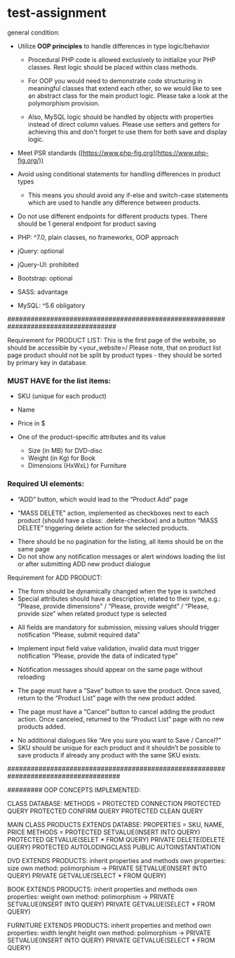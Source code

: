 # test-assignment

general condition:

- Utilize **OOP principles** to handle differences in type logic/behavior

    - Procedural PHP code is allowed exclusively to initialize your PHP classes. Rest logic should be placed within class methods.

    - For OOP you would need to demonstrate code structuring in meaningful classes that extend each other, so we would like to see an abstract class for the main product logic. Please take a look at the polymorphism provision. 
    <!-- fatto, credo -->

    - Also, MySQL logic should be handled by objects with properties instead of direct column values. Please use setters and getters for achieving this and don't forget to use them for both save and display logic.
    <!-- fatto, credo -->

    <!-- use set to insert query
    get to fetch table rows
    
     -->


- Meet PSR standards ([https://www.php-fig.org](https://www.php-fig.org/))


- Avoid using conditional statements for handling differences in product types
    - This means you should avoid any if-else and switch-case statements which are used to handle any difference between products.


- Do not use different endpoints for different products types. There should be 1 general endpoint for product saving
<!-- si riferisce ai prodotti salvati dal client? or the database endpoint? 
matbe just one table?
credo che si riferisce al sallvataggio dei diversi prodotti nella pagina product list?

 -->

- PHP: ^7.0, plain classes, no frameworks, OOP approach

- jQuery: optional

- jQuery-UI: prohibited

- Bootstrap: optional

- SASS: advantage

- MySQL: ^5.6 obligatory
 
####################################################################################

Requirement for PRODUCT LIST:
This is the first page of the website, so should be accessible by <your_website>/
Please note, that on product list page product should not be split by product types - they should be sorted by primary key in database.

### MUST HAVE for the list items:

- SKU (unique for each product)
- Name
- Price in $
- One of the product-specific attributes and its value
    - Size (in MB) for DVD-disc
    - Weight (in Kg) for Book
    - Dimensions (HxWxL) for Furniture

    <!-- using query to display rows of the table -->
    <!-- fatto! -->

### Required UI elements:

- “ADD” button, which would lead to the “Product Add” page
<!-- fatto -->

- “MASS DELETE” action, implemented as checkboxes next to each product (should have a class: .delete-checkbox) and a button “MASS DELETE” triggering delete action for the selected products.
<!--  see project oop csm to implemet -->

- There should be no pagination for the listing, all items should be on the same page
- Do not show any notification messages or alert windows loading the list or after submitting ADD new product dialogue


Requirement for ADD PRODUCT:
- The form should be dynamically changed when the type is switched
- Special attributes should have a description, related to their type, e.g.: “Please, provide dimensions” / “Please, provide weight” / “Please, provide size” when related product type is selected
<!-- fatto -->

- All fields are mandatory for submission, missing values should trigger notification “Please, submit required data”
<!-- implement with js or html? -->

- Implement input field value validation, invalid data must trigger notification “Please, provide the data of indicated type”
<!-- data validation  see project php oop-->
<!-- i can use jquery :https://www.geeksforgeeks.org/form-validation-using-jq -->


- Notification messages should appear on the same page without reloading

- The page must have a “Save” button to save the product. Once saved, return to the “Product List” page with the new product added.
<!-- save into the database then go on product list and show the addiction -->

- The page must have a “Cancel” button to cancel adding the product action. Once canceled, returned to the “Product List” page with no new products added.
<!-- delete query then go on product list and show the change -->
<!-- no need of query just redirecting to product list -->

- No additional dialogues like “Are you sure you want to Save / Cancel?”
- SKU should be unique for each product and it shouldn’t be possible to save products if already any product with the same SKU exists.


#####################################################################################


 <!-- 
 PRODUCT LIST page display the product chosen. It is displayed the product added in carousel format :
 You need to create carousel slider, that switches between content, like this - https://kenwheeler.github.io/slick/

 ADD PRODUCT page give the option to add product to the database choose product, one at time.
  -->



  <!-- select the sku, name, and price(this are variable) -> function identifier()
  - select type(this is fixed)
INSERT QUERY!!!

  - depending on the type chooosen:
        book -> enter weight 
        dvd -> enter size 
        furniture -> enter weight, width and lenght
INSERT QUERY!!!

  - save to the database the product:
        can't save a product with the same sku!

INSERT QUERY!!!


  - display all the product on the product page
  
  -->



######### OOP CONCEPTS IMPLEMENTED:

CLASS DATABASE:
METHODS = PROTECTED CONNECTION
          PROTECTED QUERY
          PROTECTED CONFIRM QUERY
          PROTECTED CLEAN QUERY

MAIN CLASS PRODUCTS EXTENDS DATABSE:
PROPERTIES = SKU, NAME, PRICE
METHODS = PROTECTED SETVALUE(INSERT INTO QUERY)
          PROTECTED GETVALUE(SELET * FROM QUERY)
          PRIVATE DELETE(DELETE QUERY)
          PROTECTED AUTOLODINGCLASS
          PUBLIC AUTOINSTANTIATION

DVD EXTENDS PRODUCTS:
inherit properties and methods
own properties:
size
own method:
polimorphism -> PRIVATE SETVALUE(INSERT INTO QUERY)
                PRIVATE GETVALUE(SELECT * FROM QUERY)

BOOK EXTENDS PRODUCTS:
inherit properties and methods
own properties:
weight
own method:
polimorphism -> PRIVATE SETVALUE(INSERT INTO QUERY)
                PRIVATE GETVALUE(SELECT * FROM QUERY)               

 FURNITURE EXTENDS PRODUCTS:
inherit properties and method
own properties:
width
lenght
height
own method:
polimorphism -> PRIVATE SETVALUE(INSERT INTO QUERY)
                PRIVATE GETVALUE(SELECT * FROM QUERY)


